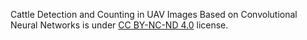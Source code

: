 Cattle Detection and Counting in UAV Images Based on Convolutional Neural Networks is under [CC BY-NC-ND 4.0](https://creativecommons.org/licenses/by-nc-nd/4.0/legalcode) license.